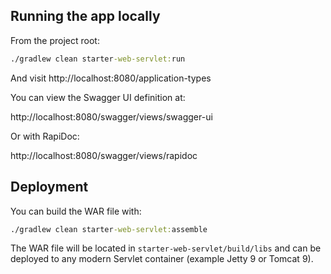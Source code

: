 ## Running the app locally

From the project root:

```cmd
./gradlew clean starter-web-servlet:run
```

And visit http://localhost:8080/application-types

You can view the Swagger UI definition at: 

http://localhost:8080/swagger/views/swagger-ui

Or with RapiDoc:

http://localhost:8080/swagger/views/rapidoc

## Deployment

You can build the WAR file with:

```cmd
./gradlew clean starter-web-servlet:assemble
```

The WAR file will be located in `starter-web-servlet/build/libs` and can be deployed to any modern Servlet container (example Jetty 9 or Tomcat 9).